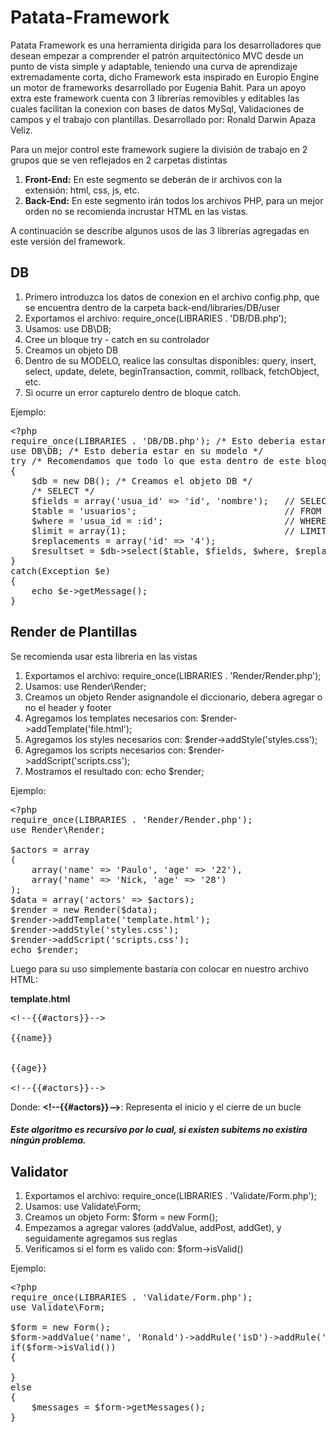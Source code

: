 # Patata-Framework
Patata Framework es una herramienta dirigida para los desarrolladores que desean empezar a comprender el patrón arquitectónico MVC desde un punto de vista simple y adaptable, teniendo una curva de aprendizaje extremadamente corta, dicho Framework esta inspirado en Europio Engine un motor de frameworks desarrollado por Eugenia Bahit.  Para un apoyo extra este framework cuenta con 3 librerías removibles y editables las cuales facilitan la conexion con bases de datos MySql, Validaciones de campos y el trabajo con plantillas.  Desarrollado por: Ronald Darwin Apaza Veliz.

<p>Para un mejor control este framework sugiere la división de trabajo en 2 grupos que se ven reflejados en 2 carpetas distintas</p>

<ol>
  <li><b>Front-End:</b> En este segmento se deberán de ir archivos con la extensión: html, css, js, etc.</li>
  <li><b>Back-End:</b> En este segmento irán todos los archivos PHP, para un mejor orden no se recomienda incrustar HTML en las vistas.</li>
</ol>

<p>A continuación se describe algunos usos de las 3 librerías agregadas en este versión del framework.</p>

<h2>DB</h2>

<ol>
  <li>Primero introduzca los datos de conexion en el archivo config.php, 
  	que se encuentra dentro de la carpeta back-end/libraries/DB/user</li>
  <li>Exportamos el archivo: require_once(LIBRARIES . 'DB/DB.php');</li>
  <li>Usamos: use DB\DB;</li>
  <li>Cree un bloque try - catch en su controlador</li>
  <li>Creamos un objeto DB</li>
  <li>Dentro de su MODELO, realice las consultas disponibles:
  	query, insert, select, update, delete, beginTransaction, commit, rollback, fetchObject, etc.</li>
  <li>Si ocurre un error capturelo dentro de bloque catch.</li>
</ol>

Ejemplo:

<pre class="lang:php decode:true">
&lt;?php
require_once(LIBRARIES . 'DB/DB.php'); /* Esto deberia estar en su modelo */
use DB\DB; /* Esto deberia estar en su modelo */
try /* Recomendamos que todo lo que esta dentro de este bloque deba estar en su MODELO */
{
	$db = new DB(); /* Creamos el objeto DB */
	/* SELECT */
	$fields = array('usua_id' => 'id', 'nombre'); 	// SELECT 	usuario_id AS id, nombre 
	$table = 'usuarios';							// FROM		usuarios
	$where = 'usua_id = :id';						// WHERE 	usua_id = :id 
	$limit = array(1);								// LIMIT	1
	$replacements = array('id' => '4');
	$resultset = $db->select($table, $fields, $where, $replacements, $limit);
}
catch(Exception $e)
{
	echo $e->getMessage();
}
</pre>

<h2>Render de Plantillas</h2>

Se recomienda usar esta libreria en las vistas

<ol>
<li>Exportamos el archivo: require_once(LIBRARIES . 'Render/Render.php');</li>
<li>Usamos: use Render\Render;</li>
<li>Creamos un objeto Render asignandole el diccionario, debera agregar o no el header y footer</li>
<li>Agregamos los templates necesarios con: $render->addTemplate('file.html');</li>
<li>Agregamos los styles necesarios con: $render->addStyle('styles.css');</li>
<li>Agregamos los scripts necesarios con: $render->addScript('scripts.css');</li>
<li>Mostramos el resultado con: echo $render;</li>
</ol>

Ejemplo:

<pre class="lang:php decode:true">&lt;?php
require_once(LIBRARIES . 'Render/Render.php');
use Render\Render;

$actors = array
(
	array('name' => 'Paulo', 'age' => '22'), 
	array('name' => 'Nick, 'age' => '28')
);
$data = array('actors' => $actors);
$render = new Render($data);
$render->addTemplate('template.html');
$render->addStyle('styles.css');
$render->addScript('scripts.css');
echo $render;
</pre>

Luego para su uso simplemente bastaría con colocar en nuestro archivo HTML:

<b>template.html</b>
<pre>
&lt;!--{{#actors}}--&gt;
  <div class="name">{{name}}</div>
  <div class="age">{{age}}</div>
&lt;!--{{#actors}}--&gt;
</pre>

Donde: 
<b>&lt;!--{{#actors}}--&gt;</b>: Representa el inicio y el cierre de un bucle


<h5>Este algoritmo es recursivo por lo cual, si existen subitems no existira ningún problema.</h5>
<h2>Validator</h2>

<ol>
<li>Exportamos el archivo: require_once(LIBRARIES . 'Validate/Form.php');</li>
<li>Usamos: use Validate\Form;</li>
<li>Creamos un objeto Form: $form = new Form();</li>
<li>Empezamos a agregar valores (addValue, addPost, addGet), y seguidamente agregamos sus reglas</li>
<li>Verificamos si el form es valido con: $form->isValid()</li>
</ol>

Ejemplo:

<pre class="lang:php decode:true">&lt;?php
require_once(LIBRARIES . 'Validate/Form.php');
use Validate\Form;

$form = new Form();
$form->addValue('name', 'Ronald')->addRule('isD')->addRule('isDate');
if($form->isValid())
{
	
}
else
{
	$messages = $form->getMessages();
}
</pre>
